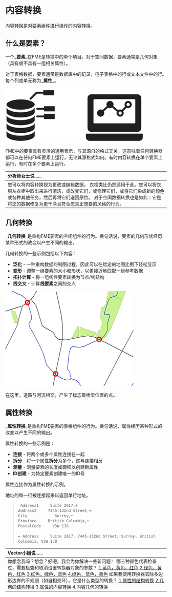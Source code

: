 # 内容转换

内容转换是对要素组件进行操作的内容转换。

## 什么是要素？

一个_**要素**_在FME是转换中的单个项目。对于空间数据，要素通常是几何对象（具有或不具有一组相关属性）。

对于表格数据，要素通常是数据库中的记录，电子表格中的行或文本文件中的行。每个列或单元称为_**属性**_。

[![](../../.gitbook/assets/img2.026.featuregraphic.png)](https://github.com/safesoftware/FMETraining/blob/Desktop-Basic-2018/DesktopBasic2Transformation/Images/Img2.026.FeatureGraphic.png)

FME中的要素具有灵活的通用表示，与其源自的格式无关。这意味着任何转换器都可以在任何FME要素上运行，无论其源格式如何。有时内容转换在单个要素上运行，有时在多个要素上运行。

|  分析师女士说...... |
| :--- |
|  您可以将内容转换视为更改或编辑数据。  衣柜类比仍然适用于此。您可以将衣服从衣柜中取出来进行清洁，或改变它们，或修理它们，或将它们染成新的颜色或各种其他任务，然后再将它们送回原位。  对于空间数据转换也是如此：它是将您的数据修复为更干净且符合您真正想要的风格的行为。 |

## 几何转换

_**几何转换**_是重构FME要素的空间组件的行为。换句话说，要素的几何形状经历某种形式的改变以产生不同的输出。

几何转换的一些示例包括以下内容：

* **泛化** - 一种重构数据的制图过程，因此可以在给定的地图比例下轻松显示
* **变形** - 调整一组要素的大小和形状，以更接近地匹配一组参考数据
* **拓扑计算** - 将一组线性要素转换为节点/线结构
* **线交叉** - 计算**线要素**之间的交点

[![](../../.gitbook/assets/img2.027.geometrictransformation.png)](https://github.com/safesoftware/FMETraining/blob/Desktop-Basic-2018/DesktopBasic2Transformation/Images/Img2.027.GeometricTransformation.png)

在这里，道路与河流相交，产生了标志着桥梁位置的点。

## 属性转换

_**属性转换**_是重构FME要素的表格组件的行为。换句话说，属性经历某种形式的改变以产生不同的输出。

属性转换的一些示例是：

* **连接** - 将两个或多个属性连接在一起
* **拆分** - 将一个属性**拆分**为多个，这与连接相反
* **测量** - 测量要素的长度或面积以创建新属性
* **ID创建** - 为特定要素创建唯一的ID号

属性连接作为属性转换的示例。

地址的每一行被连接起来以返回单行地址。

> ```text
>  Address1     Suite 2017,+
> Address2     7445-132nd Street,+
> City            Surrey,+
> Province     British Columbia,+
> PostalCode     V3W 1J8
>
> = Address     Suite 2017, 7445-132nd Street, Surrey, British Columbia, V3W 1J8
> ```

|  Vector小姐说...... |
| :--- |
|  你想念我吗？想念？好吧，我会为你解决一些新问题！  哪三种颜色代表检查过，需要检查和取消设置转换器对象的参数？  [1.蓝色，黄色，红色](http://52.73.3.37/fmedatastreaming/Manual/QAResponse2017.fmw?chapter=2&question=2&answer=1&DestDataset_TEXTLINE=C%3A%5CFMEOutput%5CQAResponse.html) [2.绿色，黄色，红色](http://52.73.3.37/fmedatastreaming/Manual/QAResponse2017.fmw?chapter=2&question=2&answer=2&DestDataset_TEXTLINE=C%3A%5CFMEOutput%5CQAResponse.html) [3.红色，绿色，蓝色](http://52.73.3.37/fmedatastreaming/Manual/QAResponse2017.fmw?chapter=2&question=2&answer=3&DestDataset_TEXTLINE=C%3A%5CFMEOutput%5CQAResponse.html) [4.绿色，蓝色，黄色](http://52.73.3.37/fmedatastreaming/Manual/QAResponse2017.fmw?chapter=2&question=2&answer=4&DestDataset_TEXTLINE=C%3A%5CFMEOutput%5CQAResponse.html)  如果我使用转换器去除多边形边界的不规则（如自相交环），它是什么类型的转换？  [1.属性的结构转换](http://52.73.3.37/fmedatastreaming/Manual/QAResponse2017.fmw?chapter=2&question=3&answer=1&DestDataset_TEXTLINE=C%3A%5CFMEOutput%5CQAResponse.html) [2.几何的结构转换](http://52.73.3.37/fmedatastreaming/Manual/QAResponse2017.fmw?chapter=2&question=3&answer=2&DestDataset_TEXTLINE=C%3A%5CFMEOutput%5CQAResponse.html) [3.属性的内容转换](http://52.73.3.37/fmedatastreaming/Manual/QAResponse2017.fmw?chapter=2&question=3&answer=3&DestDataset_TEXTLINE=C%3A%5CFMEOutput%5CQAResponse.html) [4.内容几何的转换](http://52.73.3.37/fmedatastreaming/Manual/QAResponse2017.fmw?chapter=2&question=3&answer=4&DestDataset_TEXTLINE=C%3A%5CFMEOutput%5CQAResponse.html) |

